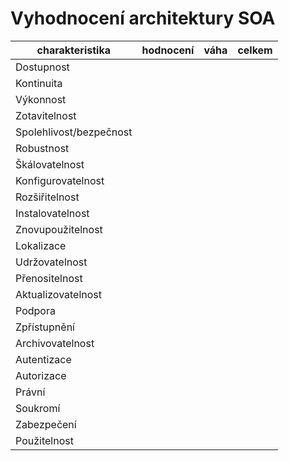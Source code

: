 # Vyhodnocení architektury SOA

| charakteristika         | hodnocení | váha | celkem |
| ----------------------- | --------- | ---- | ------ |
| Dostupnost              |           |      |        |
| Kontinuita              |           |      |        |
| Výkonnost               |           |      |        |
| Zotavitelnost           |           |      |        |
| Spolehlivost/bezpečnost |           |      |        |
| Robustnost              |           |      |        |
| Škálovatelnost          |           |      |        |
| Konfigurovatelnost      |           |      |        |
| Rozšiřitelnost          |           |      |        |
| Instalovatelnost        |           |      |        |
| Znovupoužitelnost       |           |      |        |
| Lokalizace              |           |      |        |
| Udržovatelnost          |           |      |        |
| Přenositelnost          |           |      |        |
| Aktualizovatelnost      |           |      |        |
| Podpora                 |           |      |        |
| Zpřístupnění            |           |      |        |
| Archivovatelnost        |           |      |        |
| Autentizace             |           |      |        |
| Autorizace              |           |      |        |
| Právní                  |           |      |        |
| Soukromí                |           |      |        |
| Zabezpečení             |           |      |        |
| Použitelnost            |           |      |        |
